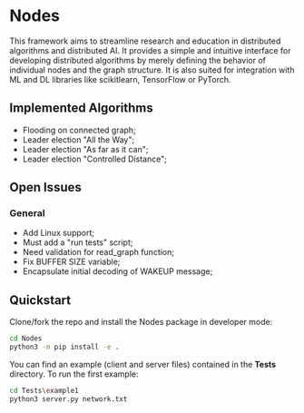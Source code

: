 # Nodes

This framework aims to streamline research and education in distributed algorithms and distributed AI. 
It provides a simple and intuitive interface for developing distributed algorithms by merely defining the 
behavior of individual nodes and the graph structure. It is also suited for integration with ML and DL libraries
like scikitlearn, TensorFlow or PyTorch.
## Implemented Algorithms
+ Flooding on connected graph;
+ Leader election "All the Way";
+ Leader election "As far as it can";
+ Leader election "Controlled Distance";
## Open Issues
### General
+ Add Linux support;
+ Must add a "run tests" script;
+ Need validation for read_graph function;
+ Fix BUFFER SIZE variable;
+ Encapsulate initial decoding of WAKEUP message;
## Quickstart
Clone/fork the repo and install the Nodes package in developer mode:
```bash
cd Nodes
python3 -m pip install -e .
```
You can find an example (client and server files) contained in the **Tests** directory. To run the first example:
```bash
cd Tests\example1
python3 server.py network.txt
```
